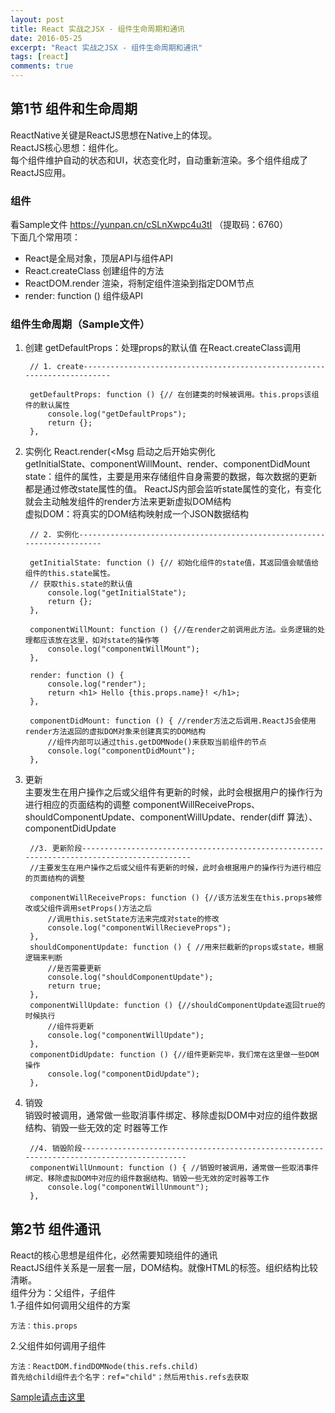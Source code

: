 ```yaml
---
layout: post
title: React 实战之JSX - 组件生命周期和通讯
date: 2016-05-25
excerpt: "React 实战之JSX - 组件生命周期和通讯"
tags: [react]
comments: true
---
```


##  第1节 组件和生命周期
ReactNative关键是ReactJS思想在Native上的体现。 <br/>
ReactJS核心思想：组件化。  <br/>
每个组件维护自动的状态和UI，状态变化时，自动重新渲染。多个组件组成了ReactJS应用。
### 组件
看Sample文件 https://yunpan.cn/cSLnXwpc4u3tI （提取码：6760）<br/>
下面几个常用项：

- React是全局对象，顶层API与组件API
- React.createClass 创建组件的方法
- ReactDOM.render 渲染，将制定组件渲染到指定DOM节点
- render: function () 组件级API

### 组件生命周期（Sample文件）

1. 创建
getDefaultProps：处理props的默认值 在React.createClass调用<br/>

        // 1. create-------------------------------------------------------------------------

        getDefaultProps: function () {// 在创建类的时候被调用。this.props该组件的默认属性
            console.log("getDefaultProps");
            return {};
        },
2. 实例化
React.render(<Msg 启动之后开始实例化<br/>
getInitialState、componentWillMount、render、componentDidMount<br/>
state：组件的属性，主要是用来存储组件自身需要的数据，每次数据的更新都是通过修改state属性的值。
ReactJS内部会监听state属性的变化，有变化就会主动触发组件的render方法来更新虚拟DOM结构<br/>
虚拟DOM：将真实的DOM结构映射成一个JSON数据结构<br/>

        // 2. 实例化------------------------------------------------------------------------

        getInitialState: function () {// 初始化组件的state值，其返回值会赋值给组件的this.state属性。
        // 获取this.state的默认值
            console.log("getInitialState");
            return {};
        },

        componentWillMount: function () {//在render之前调用此方法。业务逻辑的处理都应该放在这里，如对state的操作等
            console.log("componentWillMount");
        },

        render: function () {
            console.log("render");
            return <h1> Hello {this.props.name}! </h1>;
        },

        componentDidMount: function () { //render方法之后调用.ReactJS会使用render方法返回的虚拟DOM对象来创建真实的DOM结构
            //组件内部可以通过this.getDOMNode()来获取当前组件的节点
            console.log("componentDidMount");
        },
3. 更新<br/>
主要发生在用户操作之后或父组件有更新的时候，此时会根据用户的操作行为进行相应的页面结构的调整
componentWillReceiveProps、shouldComponentUpdate、componentWillUpdate、render(diff 算法）、componentDidUpdate

        //3. 更新阶段-------------------------------------------------------------------------------------------
        //主要发生在用户操作之后或父组件有更新的时候，此时会根据用户的操作行为进行相应的页面结构的调整

        componentWillReceiveProps: function () {//该方法发生在this.props被修改或父组件调用setProps()方法之后
            //调用this.setState方法来完成对state的修改
            console.log("componentWillRecieveProps");
        },
        shouldComponentUpdate: function () { //用来拦截新的props或state，根据逻辑来判断
            //是否需要更新
            console.log("shouldComponentUpdate");
            return true;
        },
        componentWillUpdate: function () {//shouldComponentUpdate返回true的时候执行
            //组件将更新
            console.log("componentWillUpdate");
        },
        componentDidUpdate: function () {//组件更新完毕，我们常在这里做一些DOM操作
            console.log("componentDidUpdate");
        },

4. 销毁<br/>
销毁时被调用，通常做一些取消事件绑定、移除虚拟DOM中对应的组件数据结构、销毁一些无效的定
时器等工作

        //4. 销毁阶段------------------------------------------------------------------------------------------
        componentWillUnmount: function () { //销毁时被调用，通常做一些取消事件绑定、移除虚拟DOM中对应的组件数据结构、销毁一些无效的定时器等工作
            console.log("componentWillUnmount");
        },

##  第2节 组件通讯
React的核心思想是组件化，必然需要知晓组件的通讯</br>
ReactJS组件关系是一层套一层，DOM结构。就像HTML的标签。组织结构比较清晰。</br>
组件分为：父组件，子组件</br>
1.子组件如何调用父组件的方案
 
    方法：this.props
2.父组件如何调用子组件
    
    方法：ReactDOM.findDOMNode(this.refs.child)
    首先给child组件去个名字：ref="child"；然后用this.refs去获取
               
[Sample请点击这里](https://github.com/vivianking6855/reactdemo/blob/master/lesson/lesson6_community.html)
